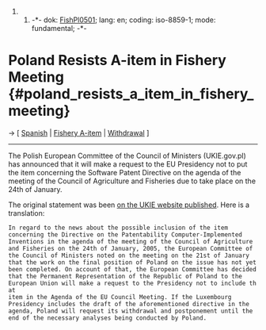 1.  1.  -\*- dok: [FishPl0501](FishPl0501 "wikilink"); lang: en; coding:
        iso-8859-1; mode: fundamental; -\*-

# Poland Resists A-item in Fishery Meeting {#poland_resists_a_item_in_fishery_meeting}

-\> \[ [ Spanish](Cons0501FishPolandEs "wikilink") \| [ Fishery
A-item](Fish0501En "wikilink") \| [ Withdrawal](Fish050121En "wikilink")
\]

------------------------------------------------------------------------

The Polish European Committee of the Council of Ministers (UKIE.gov.pl)
has announced that it will make a request to the EU Presidency not to
put the item concerning the Software Patent Directive on the agenda of
the meeting of the Council of Agriculture and Fisheries due to take
place on the 24th of January.

The original statement was been [on the UKIE website
published](http://www2.ukie.gov.pl/WWW/news.nsf/0/57615C2365BEA250C1256F90004A789C?Open "wikilink").
Here is a translation:

`In regard to the news about the possible inclusion of the item`\
`concerning the Directive on the Patentability Computer-Implemented`\
`Inventions in the agenda of the meeting of the Council of Agriculture`\
`and Fisheries on the 24th of January, 2005, the European Committee of`\
`the Council of Ministers noted on the meeting on the 21st of January`\
`that the work on the final position of Poland on the issue has not yet`\
`been completed. On account of that, the European Committee has decided`\
`that the Permanent Representation of the Republic of Poland to the`\
`European Union will make a request to the Presidency not to include that`\
`item in the Agenda of the EU Council Meeting. If the Luxembourg`\
`Presidency includes the draft of the aforementioned directive in the`\
`agenda, Poland will request its withdrawal and postponement until the`\
`end of the necessary analyses being conducted by Poland.`
